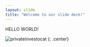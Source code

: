 ```yaml
---
layout: slide
title: "Welcome to our slide deck!"
---
```


HELLO WORLD!

![privateinvestocat](https://octodex.github.com/images/privateinvestocat.jpg)
{: .center}
